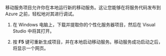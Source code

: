

移动服务项目允许你在本地运行新的移动服务。这让您能够在将服务代码发布到 Azure 之前，轻松地对其进行调试。

1. 在 Windows 电脑上，下载并提取你的个性化服务器项目，然后在 Visual Studio 中将其打开。

2. 按 **F5** 键可重新生成项目，并在本地启动移动服务。移动服务成功启动之后，将显示一个网页。

<!---HONumber=AcomDC_0921_2016-->